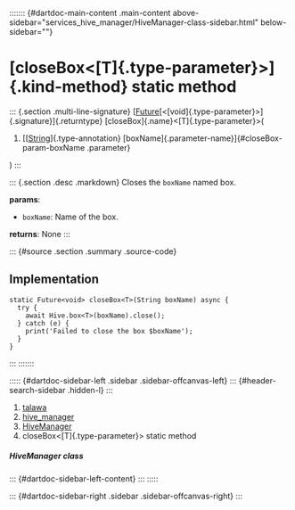 ::::::: {#dartdoc-main-content .main-content above-sidebar="services_hive_manager/HiveManager-class-sidebar.html" below-sidebar=""}
<div>

# [closeBox\<[T]{.type-parameter}\>]{.kind-method} static method

</div>

::: {.section .multi-line-signature}
[[Future](https://api.flutter.dev/flutter/dart-core/Future-class.html)[\<[void]{.type-parameter}\>]{.signature}]{.returntype}
[closeBox]{.name}\<[T]{.type-parameter}\>(

1.  [[[String](https://api.flutter.dev/flutter/dart-core/String-class.html)]{.type-annotation}
    [boxName]{.parameter-name}]{#closeBox-param-boxName .parameter}

)
:::

::: {.section .desc .markdown}
Closes the `boxName` named box.

**params**:

-   `boxName`: Name of the box.

**returns**: None
:::

::: {#source .section .summary .source-code}
## Implementation

``` language-dart
static Future<void> closeBox<T>(String boxName) async {
  try {
    await Hive.box<T>(boxName).close();
  } catch (e) {
    print('Failed to close the box $boxName');
  }
}
```
:::
:::::::

::::: {#dartdoc-sidebar-left .sidebar .sidebar-offcanvas-left}
::: {#header-search-sidebar .hidden-l}
:::

1.  [talawa](../../index.html)
2.  [hive_manager](../../services_hive_manager/)
3.  [HiveManager](../../services_hive_manager/HiveManager-class.html)
4.  closeBox\<[T]{.type-parameter}\> static method

##### HiveManager class

::: {#dartdoc-sidebar-left-content}
:::
:::::

::: {#dartdoc-sidebar-right .sidebar .sidebar-offcanvas-right}
:::
